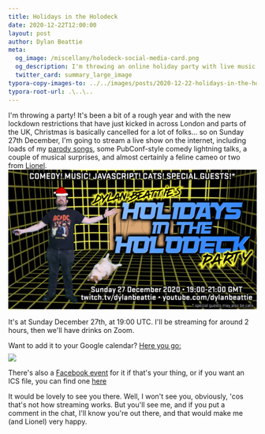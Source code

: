 ```yaml
---
title: Holidays in the Holodeck
date: 2020-12-22T12:00:00
layout: post
author: Dylan Beattie
meta:
  og_image: /miscellany/holodeck-social-media-card.png
  og_description: I'm throwing an online holiday party with live music and comedy, and you're all invited.
  twitter_card: summary_large_image
typora-copy-images-to: ../../images/posts/2020-12-22-holidays-in-the-holodeck/
typora-root-url: .\..\..
---
```

I'm throwing a party! It's been a bit of a rough year and with the new lockdown restrictions that have just kicked in across London
and parts of the UK, Christmas is basically cancelled for a lot of folks... so on Sunday 27th December, I'm going to stream a live show on the internet, including loads of my <a href="/music">parody songs</a>, some PubConf-style comedy lightning talks, a couple of musical surprises, and almost certainly a feline cameo or two from <a href="https://www.youtube.com/watch?v=TPS-eFmdepw">Lionel</a>. 
<a href="/holodeck"><img class="do-not-autolink" src="/images/posts/2020-12-22-holidays-in-the-holodeck/holodeck.png" /></a>
<p>It's at Sunday December 27th, at 19:00 UTC. I'll be streaming for around 2 hours, then we'll have drinks on Zoom.</p>
<p>Want to add it to your Google calendar? <a href="https://www.google.com/calendar/render?action=TEMPLATE&text=Dylan+Beattie%27s+Holidays+in+the+Holodeck&details=An+evening+of+comedy%2C+music%2C+nerd+jokes+and+silliness%2C+performed+live+by+Dylan+Beattie+and+streamed+live+on+the+internet.&location=https%3A%2F%2Ftwitch.tv%2Fdylanbeattie&dates=20201227T190000Z%2F20201227T210000Z"> Here you go:<img border="0" style="display: block; margin: 8px auto; padding: 0; width: auto; height: auto; border: 0;" src="https://www.google.com/calendar/images/ext/gc_button1_en-GB.gif"></a></p>
<p>There's also a <a href="https://fb.me/e/3LxT0f759">Facebook event</a> for it if that's your thing, or if you want an ICS file, you can find one <a href="/miscellany/dylan-beattie-holidays-in-the-holodeck.ics">here</a></p>

It would be lovely to see you there. Well, I won't see you, obviously, 'cos that's not how streaming works. But you'll see me, and if you put a comment in the chat, I'll know you're out there, and that would make me (and Lionel) very happy.
